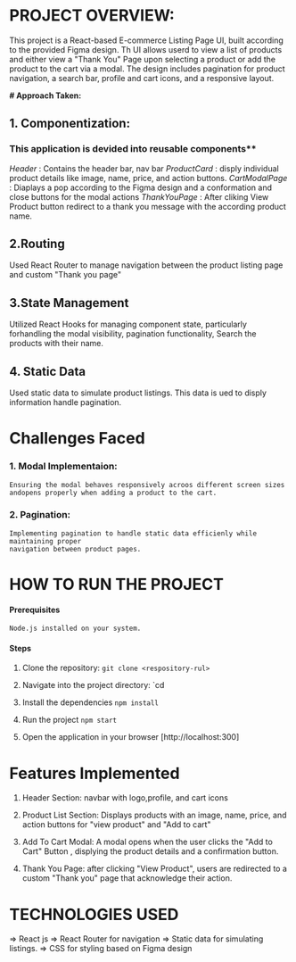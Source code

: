 # PROJECT OVERVIEW:

This project is a React-based E-commerce Listing Page UI, built according to the
provided Figma design. Th UI allows userd to view a list of products and either view a 
"Thank You" Page upon selecting a product or add the product to the cart via a modal.
The design includes pagination for product navigation, a search bar, profile and cart icons,
and a responsive layout.

**# Approach Taken:**

## 1. Componentization:

### This application is devided into reusable components**
*Header*     : Contains the header bar, nav bar
*ProductCard* : disply individual product details like image, name, price, and action buttons.
*CartModalPage* : Diaplays a pop according to the Figma design and a conformation and close buttons for the modal actions
*ThankYouPage* : After cliking View Product button redirect to a thank you message with the according product name.

## 2.Routing

 Used React Router to manage navigation between the product listing page and custom "Thank you page"

## 3.State Management

Utilized React Hooks for managing component state, particularly forhandling the modal visibility, pagination functionality, 
Search the products with their name.

## 4. Static Data

Used static data to simulate product listings. This data is ued to disply information handle pagination.



# Challenges Faced

### 1. Modal Implementaion:
    Ensuring the modal behaves responsively acroos different screen sizes andopens properly when adding a product to the cart.
### 2. Pagination:
    Implementing pagination to handle static data efficienly while maintaining proper 
    navigation between product pages.


# HOW TO RUN THE PROJECT

#### Prerequisites
    Node.js installed on your system.
#### Steps
1. Clone the repository:
        `git clone <respository-rul>`

2. Navigate into the project directory:
        `cd <project-directory>

3. Install the dependencies
        `npm install`

4. Run the project
        `npm start`
        
5. Open the application in your browser
        [http://localhost:300]

    
# Features Implemented

1. Header Section:
    navbar with logo,profile, and cart icons

2. Product List Section:
    Displays products with an image, name, price, and action buttons for "view product" and
    "Add to cart"

3. Add To Cart Modal:
    A modal opens when the user clicks the "Add to Cart" Button , displying 
    the product details and a confirmation button.

4. Thank You Page:
    after clicking "View Product", users are redirected to a custom "Thank you" page
    that acknowledge their action.

# TECHNOLOGIES USED 
=> React js
=> React Router for navigation
=> Static data for simulating listings.
=> CSS for styling based on Figma design



